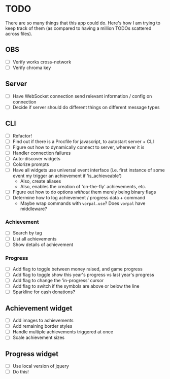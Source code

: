 # TODO
There are so many things that this app could do. Here's how I am trying to keep
track of them (as compared to having a million TODOs scattered across files).

## OBS
- [ ] Verify works cross-network
- [ ] Verify chroma key

## Server
- [ ] Have WebSocket connection send relevant information / config on connection
- [ ] Decide if server should do different things on different message types

## CLI
- [ ] Refactor!
- [ ] Find out if there is a Procfile for javascript, to autostart server + CLI
- [ ] Figure out how to dynamically connect to server, wherever it is
- [ ] Handler connection failures
- [ ] Auto-discover widgets
- [ ] Colorize prompts
- [ ] Have all widgets use universal event interface (i.e. first instance of some event my trigger an achievement if 'is_achieveable')
  - Also, create aliases
  - Also, enables the creation of 'on-the-fly' achievements, etc.
- [ ] Figure out how to do options *without* them merely being binary flags
- [ ] Determine how to log achievement / progress data + command
  - Maybe wrap commands with `vorpal.use`? Does `vorpal` have middleware?

### Achievement
- [ ] Search by tag
- [ ] List all achievements
- [ ] Show details of achievement

### Progress
- [ ] Add flag to toggle between money raised, and game progress
- [ ] Add flag to toggle show this year's progress vs last year's progress
- [ ] Add flag to change the 'in-progress' cursor
- [ ] Add flag to switch if the symbols are above or below the line
- [ ] Sparkline for cash donations?

## Achievement widget
- [ ] Add images to achievements
- [ ] Add remaining border styles
- [ ] Handle multiple achievements triggered at once
- [ ] Scale achievement sizes

## Progress widget
- [ ] Use local version of jquery
- [ ] Do this!
